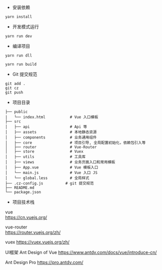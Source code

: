 - 安装依赖
```
yarn install
```

- 开发模式运行
```
yarn run dev
```

- 编译项目
```
yarn run dll

yarn run build
```


- Git 提交规范
```
git add .
git cz
git push
```

- 项目目录
```
├── public
|   └── index.html           # Vue 入口模板
├── src
│   ├── api                  # Api 等
│   ├── assets               # 本地静态资源
│   ├── components           # 业务通用组件
│   ├── core                 # 项目引导, 全局配置初始化，依赖包引入等
│   ├── router               # Vue-Router
│   ├── store                # Vuex
│   ├── utils                # 工具库
│   ├── views                # 业务页面入口和常用模板
│   ├── App.vue              # Vue 模板入口
│   └── main.js              # Vue 入口 JS
│   └── global.less          # 全局样式
├── .cz-config.js          # git 提交规范
├── README.md
└── package.json
```

- 项目技术栈

vue   
https://cn.vuejs.org/

vue-router    
https://router.vuejs.org/zh/

vuex
https://vuex.vuejs.org/zh/

UI框架
Ant Design of Vue
https://www.antdv.com/docs/vue/introduce-cn/

Ant Design Pro 
https://pro.antdv.com/

